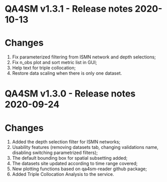 QA4SM v1.3.1 - Release notes 2020-10-13
=======================================================

# Changes

1. Fix parameterized filtering from ISMN network and depth selections;
2. Fix n_obs plot and sort metric list in GUI;
3. Help text for triple collocation;
4. Restore data scaling when there is only one dataset.

QA4SM v1.3.0 - Release notes 2020-09-24
=======================================================

# Changes

1. Added the depth selection filter for ISMN networks;
2. Usability features (removing datasets tab, changing validations name, disabling switching parametrized filters);
3. The default bounding box for spatial subsetting added;
4. The datasets site updated according to time range covered;
5. New plotting functions based on qa4sm-reader github package;
6. Added Triple Collocation Analysis to the service.
